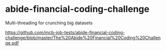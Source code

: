 # abide-financial-coding-challenge
Multi-threading for crunching big datasets

https://github.com/mcb-job-tests/abide-financial-coding-challenge/blob/master/The%20Abide%20Financial%20Coding%20Challenge.pdf
